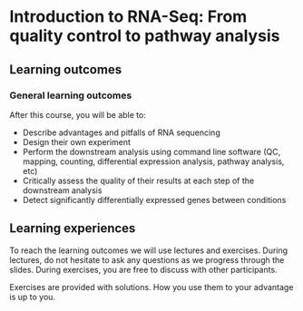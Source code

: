 # Introduction to RNA-Seq: From quality control to pathway analysis

## Learning outcomes

### General learning outcomes

After this course, you will be able to:


 * Describe advantages and pitfalls of RNA sequencing
 * Design their own experiment
 * Perform the downstream analysis using command line software (QC, mapping, counting, differential expression analysis, pathway analysis, etc)
 * Critically assess the quality of their results at each step of the downstream analysis
 * Detect significantly differentially expressed genes between conditions


## Learning experiences

To reach the learning outcomes we will use lectures and exercises. 
During lectures, do not hesitate to ask any questions as we progress through the slides.
During exercises, you are free to discuss with other participants. 

Exercises are provided with solutions. How you use them to your advantage is up to you.

